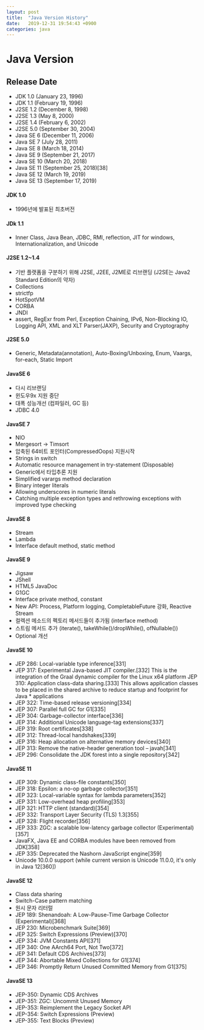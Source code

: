 ```yaml
---
layout: post
title:  "Java Version History"
date:   2019-12-31 19:54:43 +0900
categories: java
---
```


# Java Version
## Release Date
* JDK 1.0 (January 23, 1996)
* JDK 1.1 (February 19, 1996)
* J2SE 1.2 (December 8, 1998)
* J2SE 1.3 (May 8, 2000)
* J2SE 1.4 (February 6, 2002)
* J2SE 5.0 (September 30, 2004)
* Java SE 6 (December 11, 2006)
* Java SE 7 (July 28, 2011)
* Java SE 8 (March 18, 2014)
* Java SE 9 (September 21, 2017)
* Java SE 10 (March 20, 2018)
* Java SE 11 (September 25, 2018)[38]
* Java SE 12 (March 19, 2019)
* Java SE 13 (September 17, 2019)

#### JDK 1.0 
* 1996년에 발표된 최초버전

#### JDk 1.1
* Inner Class, Java Bean, JDBC, RMI, reflection, JIT for windows, Internationalization, and Unicode

#### J2SE 1.2~1.4 
* 기반 플랫폼을 구분하기 위해 J2SE, J2EE, J2ME로 리브랜딩 (J2SE는 Java2 Standard Edition의 약자)
* Collections
* strictfp
* HotSpotVM
* CORBA
* JNDI
* assert, RegExr from Perl, Exception Chaining, IPv6, Non-Blocking IO, Logging API, XML and XLT Parser(JAXP), Security and Cryptography 

#### J2SE 5.0
* Generic, Metadata(annotation), Auto-Boxing/Unboxing, Enum, Vaargs, for-each, Static Import

#### JavaSE 6
* 다시 리브랜딩
* 윈도우9x 지원 중단
* 대폭 성능개선 (컴파일러, GC 등)
* JDBC 4.0

#### JavaSE 7
* NIO
* Mergesort -> Timsort
* 압축된 64비트 포인터(CompressedOops) 지원시작
* Strings in switch
* Automatic resource management in try-statement (Disposable)
* Generic에서 타입추론 지원
* Simplified varargs method declaration
* Binary integer literals
* Allowing underscores in numeric literals
* Catching multiple exception types and rethrowing exceptions with improved type checking

#### JavaSE 8
* Stream
* Lambda
* Interface default method, static method

#### JavaSE 9
* Jigsaw
* JShell
* HTML5 JavaDoc
* G1GC
* Interface private method, constant
* New API: Process, Platform logging, CompletableFuture 강화, Reactive Stream
* 컬렉션 메소드의 펙토리 메서드들이 추가됨 (interface method)
* 스트림 메서드 추가 (iterate(), takeWhile()/dropWhile(), ofNullable())
* Optional 개선

#### JavaSE 10
* JEP 286: Local-variable type inference[331]
* JEP 317: Experimental Java-based JIT compiler.[332] This is the integration of the Graal dynamic compiler for the Linux x64 platform
JEP 310: Application class-data sharing.[333] This allows application classes to be placed in the shared archive to reduce startup and footprint for Java * applications
* JEP 322: Time-based release versioning[334]
* JEP 307: Parallel full GC for G1[335]
* JEP 304: Garbage-collector interface[336]
* JEP 314: Additional Unicode language-tag extensions[337]
* JEP 319: Root certificates[338]
* JEP 312: Thread-local handshakes[339]
* JEP 316: Heap allocation on alternative memory devices[340]
* JEP 313: Remove the native-header generation tool – javah[341]
* JEP 296: Consolidate the JDK forest into a single repository[342]

#### JavaSE 11
* JEP 309: Dynamic class-file constants[350]
* JEP 318: Epsilon: a no-op garbage collector[351]
* JEP 323: Local-variable syntax for lambda parameters[352]
* JEP 331: Low-overhead heap profiling[353]
* JEP 321: HTTP client (standard)[354]
* JEP 332: Transport Layer Security (TLS) 1.3[355]
* JEP 328: Flight recorder[356]
* JEP 333: ZGC: a scalable low-latency garbage collector (Experimental)[357]
* JavaFX, Java EE and CORBA modules have been removed from JDK[358]
* JEP 335: Deprecated the Nashorn JavaScript engine[359]
* Unicode 10.0.0 support (while current version is Unicode 11.0.0, it's only in Java 12[360])

#### JavaSE 12
* Class data sharing
* Switch-Case pattern matching
* 원시 문자 리터럴
* JEP 189: Shenandoah: A Low-Pause-Time Garbage Collector (Experimental)[368]
* JEP 230: Microbenchmark Suite[369]
* JEP 325: Switch Expressions (Preview)[370]
* JEP 334: JVM Constants API[371]
* JEP 340: One AArch64 Port, Not Two[372]
* JEP 341: Default CDS Archives[373]
* JEP 344: Abortable Mixed Collections for G1[374]
* JEP 346: Promptly Return Unused Committed Memory from G1[375]

#### JavaSE 13
* JEP-350: Dynamic CDS Archives
* JEP-351: ZGC: Uncommit Unused Memory
* JEP-353: Reimplement the Legacy Socket API
* JEP-354: Switch Expressions (Preview)
* JEP-355: Text Blocks (Preview)
